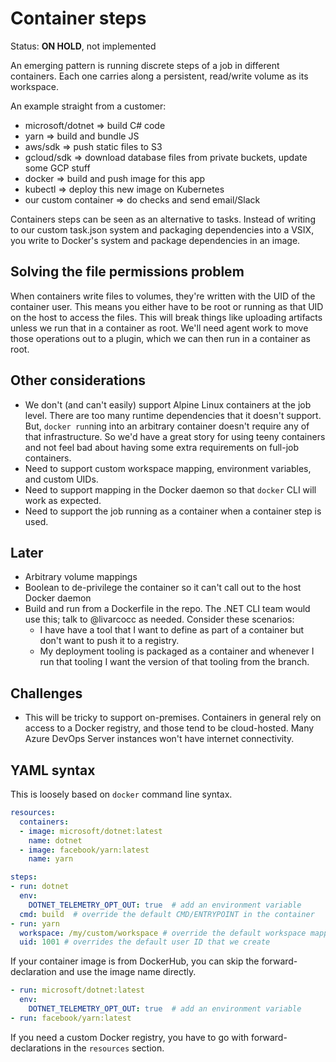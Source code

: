 # Container steps

Status: **ON HOLD**, not implemented

An emerging pattern is running discrete steps of a job in different containers.
Each one carries along a persistent, read/write volume as its workspace.

An example straight from a customer:
-	microsoft/dotnet => build C# code
-	yarn => build and bundle JS
-	aws/sdk => push static files to S3
-	gcloud/sdk => download database files from private buckets, update some GCP stuff
-	docker => build and push image for this app
-	kubectl => deploy this new image on Kubernetes
-	our custom container => do checks and send email/Slack

Containers steps can be seen as an alternative to tasks.
Instead of writing to our custom task.json system and packaging dependencies into a VSIX, you write to Docker's system and package dependencies in an image.

## Solving the file permissions problem
When containers write files to volumes, they're written with the UID of the container user.
This means you either have to be root or running as that UID on the host to access the files.
This will break things like uploading artifacts unless we run that in a container as root.
We'll need agent work to move those operations out to a plugin, which we can then run in a container as root.

## Other considerations
- We don't (and can't easily) support Alpine Linux containers at the job level.
There are too many runtime dependencies that it doesn't support.
But, `docker run`ning into an arbitrary container doesn't require any of that infrastructure.
So we'd have a great story for using teeny containers and not feel bad about having some extra requirements on full-job containers.
- Need to support custom workspace mapping, environment variables, and custom UIDs.
- Need to support mapping in the Docker daemon so that `docker` CLI will work as expected.
- Need to support the job running as a container when a container step is used.

## Later
- Arbitrary volume mappings
- Boolean to de-privilege the container so it can't call out to the host Docker daemon
- Build and run from a Dockerfile in the repo.
The .NET CLI team would use this; talk to @livarcocc as needed.
Consider these scenarios:
  - I have have a tool that I want to define as part of a container but don't want to push it to a registry.
  - My deployment tooling is packaged as a container and whenever I run that tooling I want the version of that tooling from the branch.

## Challenges
- This will be tricky to support on-premises.
Containers in general rely on access to a Docker registry, and those tend to be cloud-hosted.
Many Azure DevOps Server instances won't have internet connectivity.

## YAML syntax

This is loosely based on `docker` command line syntax.

```yaml
resources:
  containers:
  - image: microsoft/dotnet:latest
    name: dotnet
  - image: facebook/yarn:latest
    name: yarn

steps:
- run: dotnet
  env:
    DOTNET_TELEMETRY_OPT_OUT: true  # add an environment variable
  cmd: build  # override the default CMD/ENTRYPOINT in the container
- run: yarn
  workspace: /my/custom/workspace # override the default workspace mapping
  uid: 1001 # overrides the default user ID that we create
```

If your container image is from DockerHub, you can skip the forward-declaration and use the image name directly.

```yaml
- run: microsoft/dotnet:latest
  env:
    DOTNET_TELEMETRY_OPT_OUT: true  # add an environment variable
- run: facebook/yarn:latest
```

If you need a custom Docker registry, you have to go with forward-declarations in the `resources` section.
